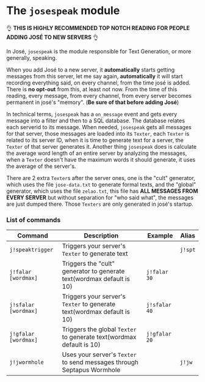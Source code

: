 The `josespeak` module
====

:ok_hand: **THIS IS HIGHLY RECOMMENDED TOP NOTCH READING FOR PEOPLE ADDING JOSÉ TO NEW SERVERS** :ok_hand:

In José, `josespeak` is the module responsible for Text Generation, or more generally, speaking.

When you add José to a new server, it **automatically** starts getting messages from this server, let me say again, **automatically** it will start recording everything said, on every channel, from the time josé is added. There is **no opt-out** from this, at least not now. From the time of this reading, every message, from every channel, from every server becomes permanent in josé's "memory". (**Be sure of that before adding José**)


In technical terms, `josespeak` has a `on_message` event and gets every message into a filter and then to a SQL database. The database relates each serverid to its message. When needed, `josespeak` gets all messages for that server, those messages are loaded into its `Texter`, each `Texter` is related to its server ID, when it is time to generate text for a server, the `Texter` of that server generates it. Another thing `josespeak` does is calculate the average word length of an entire server by analyzing the messages, when a `Texter` doesn't have the maximum words it should generate, it uses the average of the server's.


There are 2 extra `Texter`s after the server ones, one is the "cult" generator, which uses the file `jose-data.txt` to generate formal texts, and the "global" generator, which uses the file `zelao.txt`, this file has **ALL MESSAGES FROM EVERY SERVER** but without separation for "who said what", the messages are just dumped there. Those `Texters` are only generated in josé's startup.


### List of commands

Command | Description | Example | Alias
------------- | ------------- | ------------- | -------------
`j!speaktrigger` | Triggers your server's `Texter` to generate text | | `j!spt`
`j!falar [wordmax]` | Triggers the "cult" generator to generate text(wordmax default is 10) | `j!falar 30` |
`j!sfalar [wordmax]` | Triggers your server's `Texter` to generate text(wordmax default is 10) | `j!sfalar 40` |
`j!gfalar [wordmax]` | Triggers the global `Texter` to generate text(wordmax default is 10) | `j!gfalar 20` |
`j!jwormhole` | Uses your server's `Texter` to send messages through Septapus Wormhole | | `j!jw`
